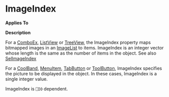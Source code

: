 




<h1 class="heading"><span class="name">ImageIndex</span></h1>

**Applies To**


**Description**


For a [ComboEx](./comboex.md), [ListView](./listview.md) or [TreeView](./treeview.md), the ImageIndex property maps bitmapped images in an [ImageList](./imagelist.md) to items. ImageIndex is an integer vector whose length is the same as the number of items in the object. See also [SelImageIndex](selimageindex.md)


For a [CoolBand](./coolband.md), [MenuItem](./menuitem.md), [TabButton](./tabbutton.md) or [ToolButton](./toolbutton.md), ImageIndex specifies the picture to be displayed in the object. In these cases, ImageIndex is a single integer value.


ImageIndex is `⎕IO` dependent.



